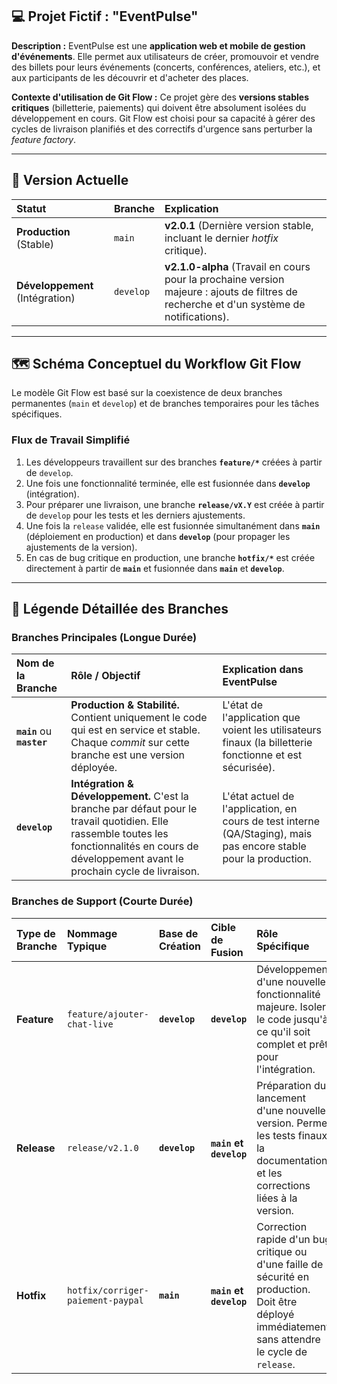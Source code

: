 ## 💻 Projet Fictif : "EventPulse"

**Description :** EventPulse est une **application web et mobile de gestion d'événements**. Elle permet aux utilisateurs de créer, promouvoir et vendre des billets pour leurs événements (concerts, conférences, ateliers, etc.), et aux participants de les découvrir et d'acheter des places.

**Contexte d'utilisation de Git Flow :** Ce projet gère des **versions stables critiques** (billetterie, paiements) qui doivent être absolument isolées du développement en cours. Git Flow est choisi pour sa capacité à gérer des cycles de livraison planifiés et des correctifs d'urgence sans perturber la *feature factory*.

---

## 🚀 Version Actuelle

| Statut | Branche | Explication |
| :--- | :--- | :--- |
| **Production** (Stable) | `main` | **v2.0.1** (Dernière version stable, incluant le dernier *hotfix* critique). |
| **Développement** (Intégration) | `develop` | **v2.1.0-alpha** (Travail en cours pour la prochaine version majeure : ajouts de filtres de recherche et d'un système de notifications). |

---

## 🗺️ Schéma Conceptuel du Workflow Git Flow

Le modèle Git Flow est basé sur la coexistence de deux branches permanentes (`main` et `develop`) et de branches temporaires pour les tâches spécifiques.

### Flux de Travail Simplifié

1. Les développeurs travaillent sur des branches **`feature/*`** créées à partir de `develop`.
2. Une fois une fonctionnalité terminée, elle est fusionnée dans **`develop`** (intégration).
3. Pour préparer une livraison, une branche **`release/vX.Y`** est créée à partir de `develop` pour les tests et les derniers ajustements.
4. Une fois la `release` validée, elle est fusionnée simultanément dans **`main`** (déploiement en production) et dans **`develop`** (pour propager les ajustements de la version).
5. En cas de bug critique en production, une branche **`hotfix/*`** est créée directement à partir de **`main`** et fusionnée dans **`main`** et **`develop`**.

---

## 🎨 Légende Détaillée des Branches

### Branches Principales (Longue Durée)

| Nom de la Branche | Rôle / Objectif | Explication dans EventPulse |
| :--- | :--- | :--- |
| **`main`** ou **`master`** | **Production & Stabilité.** Contient uniquement le code qui est en service et stable. Chaque *commit* sur cette branche est une version déployée. | L'état de l'application que voient les utilisateurs finaux (la billetterie fonctionne et est sécurisée). |
| **`develop`** | **Intégration & Développement.** C'est la branche par défaut pour le travail quotidien. Elle rassemble toutes les fonctionnalités en cours de développement avant le prochain cycle de livraison. | L'état actuel de l'application, en cours de test interne (QA/Staging), mais pas encore stable pour la production. |

### Branches de Support (Courte Durée)

| Type de Branche | Nommage Typique | Base de Création | Cible de Fusion | Rôle Spécifique |
| :--- | :--- | :--- | :--- | :--- |
| **Feature** | `feature/ajouter-chat-live` | **`develop`** | **`develop`** | Développement d'une nouvelle fonctionnalité majeure. Isoler le code jusqu'à ce qu'il soit complet et prêt pour l'intégration. |
| **Release** | `release/v2.1.0` | **`develop`** | **`main`** **et** **`develop`** | Préparation du lancement d'une nouvelle version. Permet les tests finaux, la documentation, et les corrections liées à la version. |
| **Hotfix** | `hotfix/corriger-paiement-paypal` | **`main`** | **`main`** **et** **`develop`** | Correction rapide d'un bug critique ou d'une faille de sécurité en production. Doit être déployé immédiatement sans attendre le cycle de `release`. |

